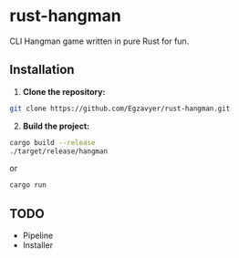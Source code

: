 # rust-hangman

CLI Hangman game written in pure Rust for fun.

## Installation

1. **Clone the repository:**
```bash
git clone https://github.com/Egzavyer/rust-hangman.git
```
2. **Build the project:**
```bash
cargo build --release
./target/release/hangman
```
or
```bash
cargo run
```

## TODO
- Pipeline
- Installer
